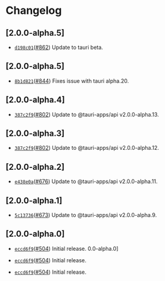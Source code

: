 # Changelog

## \[2.0.0-alpha.5]

- [`d198c01`](https://github.com/tauri-apps/plugins-workspace/commit/d198c014863ee260cb0de88a14b7fc4356ef7474)([#862](https://github.com/tauri-apps/plugins-workspace/pull/862)) Update to tauri beta.

## \[2.0.0-alpha.5]

- [`8b1d821`](https://github.com/tauri-apps/plugins-workspace/commit/8b1d821a375d66a61e06c78b7148e255855cfe1b)([#844](https://github.com/tauri-apps/plugins-workspace/pull/844)) Fixes issue with tauri alpha.20.

## \[2.0.0-alpha.4]

- [`387c2f9`](https://github.com/tauri-apps/plugins-workspace/commit/387c2f9e0ce4c75c07ffa3fd76391a25b58f5daf)([#802](https://github.com/tauri-apps/plugins-workspace/pull/802)) Update to @tauri-apps/api v2.0.0-alpha.13.

## \[2.0.0-alpha.3]

- [`387c2f9`](https://github.com/tauri-apps/plugins-workspace/commit/387c2f9e0ce4c75c07ffa3fd76391a25b58f5daf)([#802](https://github.com/tauri-apps/plugins-workspace/pull/802)) Update to @tauri-apps/api v2.0.0-alpha.12.

## \[2.0.0-alpha.2]

- [`e438e0a`](https://github.com/tauri-apps/plugins-workspace/commit/e438e0a62d4b430a5159f05f13ecd397dd891a0d)([#676](https://github.com/tauri-apps/plugins-workspace/pull/676)) Update to @tauri-apps/api v2.0.0-alpha.11.

## \[2.0.0-alpha.1]

- [`5c13736`](https://github.com/tauri-apps/plugins-workspace/commit/5c137365c60790e8d4037d449e8237aa3fffdab0)([#673](https://github.com/tauri-apps/plugins-workspace/pull/673)) Update to @tauri-apps/api v2.0.0-alpha.9.

## \[2.0.0-alpha.0]

- [`eccd6f9`](https://github.com/tauri-apps/plugins-workspace/commit/eccd6f977af7629255b6f5a5205666c9079a86ed)([#504](https://github.com/tauri-apps/plugins-workspace/pull/504)) Initial release.
  0.0-alpha.0]

- [`eccd6f9`](https://github.com/tauri-apps/plugins-workspace/commit/eccd6f977af7629255b6f5a5205666c9079a86ed)([#504](https://github.com/tauri-apps/plugins-workspace/pull/504)) Initial release.
- [`eccd6f9`](https://github.com/tauri-apps/plugins-workspace/commit/eccd6f977af7629255b6f5a5205666c9079a86ed)([#504](https://github.com/tauri-apps/plugins-workspace/pull/504)) Initial release.
